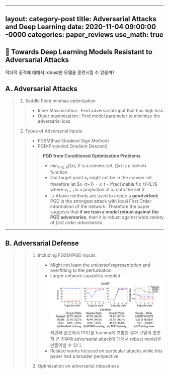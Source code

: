 
---
layout: category-post
title:  Adversarial Attacks and Deep Learning
date:   2020-11-04 09:00:00 -0000
categories: paper_reviews
use_math: true
---
## :closed_book: Towards Deep Learning Models Resistant to Adversarial Attacks
 적대적 공격에 대해서 robust한 모델을 훈련시킬 수 있을까?


## A. Adversarial Attacks
>1. Saddle Point minmax optimization
>> - Inner Maximization : Find adversarial input that has high loss
>> - Outer maximization : Find model parameter to minimize the adversarial loss
> 2. Types of Adversarial Inputs
>> - FGSM(Fast Gradient Sign Method)
>> - PGD(Projected Gradient Descent)
>>> **PGD from Conditioned Optimization Problems**
>>> - $min_{x \in X} f(x), X$ is a convex set, $f(x)$ is a convex function
>>> - Our target point $x_t$ might not be in the convex set therefore let $x_{t+1} = x_t - \frac{\nabla f(x_t)}{L}$ where $x_{t+1}$ is a projection of $x_t$ onto the set $X$
>>> - $\rightarrow$ Above methods are used to create a **_good attack_**. <br>PGD is the strongest attack with local First Order information of the network. Therefore the paper suggests that **if we train a model robust against the PGD adversaries**, then it is robust against wide variety of _first order adversaries_.
    
  
-------------------------------------------------------------------

## B. Adversarial Defense
>> 1. Including FGSM/PGD inputs
>>> - Might not learn the _universal representation_ and overfitting to the perturbation 
>>> - Larger network capability needed
>>> ![Desktop View](/assets/img/adversarialattacksMNIST.jpeg)<br>세번째 플랏에서 PGD를 training에 포함한 결과 모델이 충분히 큰 경우에 adversarial attack에 대해서 robust model을 만들어낼 수 있다.
>>> - Related works focused on particular attacks while this paper had a broader perspective
>> 2. Optimization on adversarial robustness
